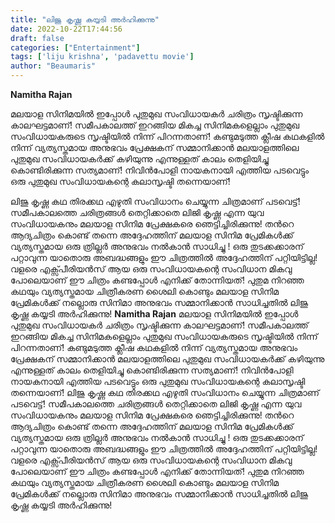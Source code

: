 ```yaml
---
title: "ലിജു കൃഷ്ണ കയ്യടി അർഹിക്കുന്നു"
date: 2022-10-22T17:44:56
draft: false
categories: ["Entertainment"]
tags: ['liju krishna', 'padavettu movie']
author: "Beaumaris"
---
```


<strong>Namitha Rajan</strong>

മലയാള സിനിമയിൽ ഇപ്പോൾ പുതുമുഖ സംവിധായകർ ചരിത്രം സൃഷ്ടിക്കുന്ന കാലഘട്ടമാണ്! സമീപകാലത്ത് ഇറങ്ങിയ മികച്ച സിനിമകളെല്ലാം പുതുമുഖ സംവിധായകരുടെ സൃഷ്ടിയിൽ നിന്ന് പിറന്നതാണ്! കണ്ടുമടുത്ത ക്ലീഷ കഥകളിൽ നിന്ന് വ്യത്യസ്തമായ അനുഭവം പ്രേക്ഷകന് സമ്മാനിക്കാൻ മലയാളത്തിലെ പുതുമുഖ സംവിധായകർക്ക് കഴിയുന്നു എന്നുള്ളത് കാലം തെളിയിച്ചു കൊണ്ടിരിക്കുന്ന സത്യമാണ്! നിവിൻപോളി നായകനായി എത്തിയ പടവെട്ടും ഒരു പുതുമുഖ സംവിധായകന്റെ കലാസൃഷ്ടി തന്നെയാണ്!

ലിജു കൃഷ്ണ കഥ തിരക്കഥ എഴുതി സംവിധാനം ചെയ്യുന്ന ചിത്രമാണ് പടവെട്ട്! സമീപകാലത്തെ ചരിത്രങ്ങൾ തെറ്റിക്കാതെ ലിജി കൃഷ്ണ എന്ന യുവ സംവിധായകനും മലയാള സിനിമ പ്രേക്ഷകരെ ഞെട്ടിച്ചിരിക്കുന്നു! തൻറെ ആദ്യചിത്രം കൊണ്ട് തന്നെ അദ്ദേഹത്തിന് മലയാള സിനിമ പ്രേമികൾക്ക് വ്യത്യസ്തമായ ഒരു ത്രില്ലർ അനുഭവം നൽകാൻ സാധിച്ചു ! ഒരു തുടക്കക്കാരന് പറ്റാവുന്ന യാതൊരു അബദ്ധങ്ങളും ഈ ചിത്രത്തിൽ അദ്ദേഹത്തിന് പറ്റിയിട്ടില്ല! വളരെ എക്സ്പീരിയൻസ് ആയ ഒരു സംവിധായകന്റെ സംവിധാന മികവു പോലെയാണ് ഈ ചിത്രം കണ്ടപ്പോൾ എനിക്ക് തോന്നിയത്! പുതുമ നിറഞ്ഞ കഥയും വ്യത്യസ്തമായ ചിത്രീകരണ ശൈലി കൊണ്ടും മലയാള സിനിമ പ്രേമികൾക്ക് നല്ലൊരു സിനിമാ അനുഭവം സമ്മാനിക്കാൻ സാധിച്ചതിൽ ലിജു കൃഷ്ണ കയ്യടി അർഹിക്കുന്നു!
**Namitha Rajan** മലയാള സിനിമയിൽ ഇപ്പോൾ പുതുമുഖ സംവിധായകർ ചരിത്രം സൃഷ്ടിക്കുന്ന കാലഘട്ടമാണ്! സമീപകാലത്ത് ഇറങ്ങിയ മികച്ച സിനിമകളെല്ലാം പുതുമുഖ സംവിധായകരുടെ സൃഷ്ടിയിൽ നിന്ന് പിറന്നതാണ്! കണ്ടുമടുത്ത ക്ലീഷ കഥകളിൽ നിന്ന് വ്യത്യസ്തമായ അനുഭവം പ്രേക്ഷകന് സമ്മാനിക്കാൻ മലയാളത്തിലെ പുതുമുഖ സംവിധായകർക്ക് കഴിയുന്നു എന്നുള്ളത് കാലം തെളിയിച്ചു കൊണ്ടിരിക്കുന്ന സത്യമാണ്! നിവിൻപോളി നായകനായി എത്തിയ പടവെട്ടും ഒരു പുതുമുഖ സംവിധായകന്റെ കലാസൃഷ്ടി തന്നെയാണ്! ലിജു കൃഷ്ണ കഥ തിരക്കഥ എഴുതി സംവിധാനം ചെയ്യുന്ന ചിത്രമാണ് പടവെട്ട്! സമീപകാലത്തെ ചരിത്രങ്ങൾ തെറ്റിക്കാതെ ലിജി കൃഷ്ണ എന്ന യുവ സംവിധായകനും മലയാള സിനിമ പ്രേക്ഷകരെ ഞെട്ടിച്ചിരിക്കുന്നു! തൻറെ ആദ്യചിത്രം കൊണ്ട് തന്നെ അദ്ദേഹത്തിന് മലയാള സിനിമ പ്രേമികൾക്ക് വ്യത്യസ്തമായ ഒരു ത്രില്ലർ അനുഭവം നൽകാൻ സാധിച്ചു ! ഒരു തുടക്കക്കാരന് പറ്റാവുന്ന യാതൊരു അബദ്ധങ്ങളും ഈ ചിത്രത്തിൽ അദ്ദേഹത്തിന് പറ്റിയിട്ടില്ല! വളരെ എക്സ്പീരിയൻസ് ആയ ഒരു സംവിധായകന്റെ സംവിധാന മികവു പോലെയാണ് ഈ ചിത്രം കണ്ടപ്പോൾ എനിക്ക് തോന്നിയത്! പുതുമ നിറഞ്ഞ കഥയും വ്യത്യസ്തമായ ചിത്രീകരണ ശൈലി കൊണ്ടും മലയാള സിനിമ പ്രേമികൾക്ക് നല്ലൊരു സിനിമാ അനുഭവം സമ്മാനിക്കാൻ സാധിച്ചതിൽ ലിജു കൃഷ്ണ കയ്യടി അർഹിക്കുന്നു!
